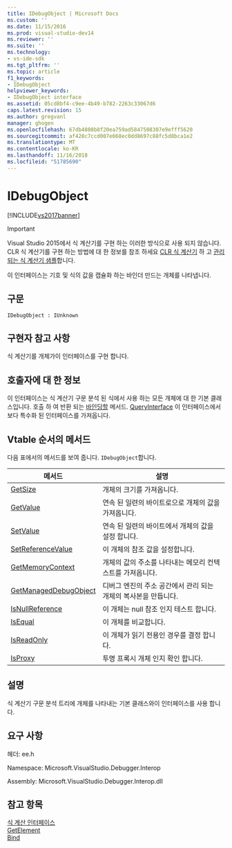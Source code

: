 ```yaml
---
title: IDebugObject | Microsoft Docs
ms.custom: ''
ms.date: 11/15/2016
ms.prod: visual-studio-dev14
ms.reviewer: ''
ms.suite: ''
ms.technology:
- vs-ide-sdk
ms.tgt_pltfrm: ''
ms.topic: article
f1_keywords:
- IDebugObject
helpviewer_keywords:
- IDebugObject interface
ms.assetid: 05cd8bf4-c9ee-4b49-b782-2263c33067d6
caps.latest.revision: 15
ms.author: gregvanl
manager: ghogen
ms.openlocfilehash: 67db4808b8f20ea759ad5847508307e9efff5620
ms.sourcegitcommit: af428c7ccd007e668ec0dd8697c88fc5d8bca1e2
ms.translationtype: MT
ms.contentlocale: ko-KR
ms.lasthandoff: 11/16/2018
ms.locfileid: "51785690"
---
```

# <a name="idebugobject"></a>IDebugObject
[!INCLUDE[vs2017banner](../../../includes/vs2017banner.md)]

> [!IMPORTANT]
>  Visual Studio 2015에서 식 계산기를 구현 하는 이러한 방식으로 사용 되지 않습니다. CLR 식 계산기를 구현 하는 방법에 대 한 정보를 참조 하세요 [CLR 식 계산기](https://github.com/Microsoft/ConcordExtensibilitySamples/wiki/CLR-Expression-Evaluators) 하 고 [관리 되는 식 계산기 샘플](https://github.com/Microsoft/ConcordExtensibilitySamples/wiki/Managed-Expression-Evaluator-Sample)합니다.  
  
 이 인터페이스는 기호 및 식의 값을 캡슐화 하는 바인더 만드는 개체를 나타냅니다.  
  
## <a name="syntax"></a>구문  
  
```  
IDebugObject : IUnknown  
```  
  
## <a name="notes-for-implementers"></a>구현자 참고 사항  
 식 계산기를 개체가이 인터페이스를 구현 합니다.  
  
## <a name="notes-for-callers"></a>호출자에 대 한 정보  
 이 인터페이스는 식 계산기 구문 분석 된 식에서 사용 하는 모든 개체에 대 한 기본 클래스입니다. 호출 하 여 반환 되는 [바인딩할](../../../extensibility/debugger/reference/idebugbinder-bind.md) 메서드. [QueryInterface](http://msdn.microsoft.com/library/62fce95e-aafa-4187-b50b-e6611b74c3b3) 이 인터페이스에서 보다 특수화 된 인터페이스를 가져옵니다.  
  
## <a name="methods-in-vtable-order"></a>Vtable 순서의 메서드  
 다음 표에서의 메서드를 보여 줍니다. `IDebugObject`합니다.  
  
|메서드|설명|  
|------------|-----------------|  
|[GetSize](../../../extensibility/debugger/reference/idebugobject-getsize.md)|개체의 크기를 가져옵니다.|  
|[GetValue](../../../extensibility/debugger/reference/idebugobject-getvalue.md)|연속 된 일련의 바이트로으로 개체의 값을 가져옵니다.|  
|[SetValue](../../../extensibility/debugger/reference/idebugobject-setvalue.md)|연속 된 일련의 바이트에서 개체의 값을 설정 합니다.|  
|[SetReferenceValue](../../../extensibility/debugger/reference/idebugobject-setreferencevalue.md)|이 개체의 참조 값을 설정합니다.|  
|[GetMemoryContext](../../../extensibility/debugger/reference/idebugobject-getmemorycontext.md)|개체의 값의 주소를 나타내는 메모리 컨텍스트를 가져옵니다.|  
|[GetManagedDebugObject](../../../extensibility/debugger/reference/idebugobject-getmanageddebugobject.md)|디버그 엔진의 주소 공간에서 관리 되는 개체의 복사본을 만듭니다.|  
|[IsNullReference](../../../extensibility/debugger/reference/idebugobject-isnullreference.md)|이 개체는 null 참조 인지 테스트 합니다.|  
|[IsEqual](../../../extensibility/debugger/reference/idebugobject-isequal.md)|이 개체를 비교합니다.|  
|[IsReadOnly](../../../extensibility/debugger/reference/idebugobject-isreadonly.md)|이 개체가 읽기 전용인 경우를 결정 합니다.|  
|[IsProxy](../../../extensibility/debugger/reference/idebugobject-isproxy.md)|투명 프록시 개체 인지 확인 합니다.|  
  
## <a name="remarks"></a>설명  
 식 계산기 구문 분석 트리에 개체를 나타내는 기본 클래스와이 인터페이스를 사용 합니다.  
  
## <a name="requirements"></a>요구 사항  
 헤더: ee.h  
  
 Namespace: Microsoft.VisualStudio.Debugger.Interop  
  
 Assembly: Microsoft.VisualStudio.Debugger.Interop.dll  
  
## <a name="see-also"></a>참고 항목  
 [식 계산 인터페이스](../../../extensibility/debugger/reference/expression-evaluation-interfaces.md)   
 [GetElement](../../../extensibility/debugger/reference/idebugarrayobject-getelement.md)   
 [Bind](../../../extensibility/debugger/reference/idebugbinder-bind.md)

